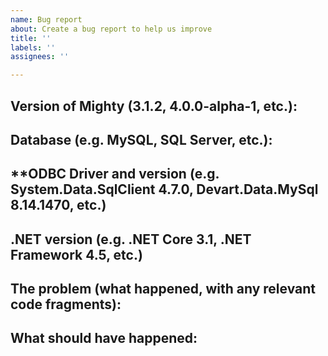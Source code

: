```yaml
---
name: Bug report
about: Create a bug report to help us improve
title: ''
labels: ''
assignees: ''

---
```


**Version of Mighty (3.1.2, 4.0.0-alpha-1, etc.):**
---

**Database (e.g. MySQL, SQL Server, etc.):**
---

**ODBC Driver and version (e.g. System.Data.SqlClient 4.7.0, Devart.Data.MySql 8.14.1470, etc.)
--

**.NET version (e.g. .NET Core 3.1, .NET Framework 4.5, etc.)**
--

**The problem (what happened, with any relevant code fragments):**
--

**What should have happened:**
--
